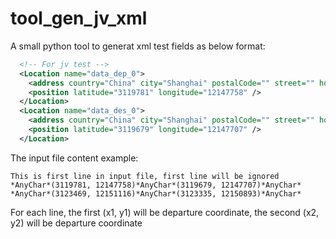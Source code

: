# tool_gen_jv_xml
A small python tool to generat xml test fields as below format:  
```xml
  <!-- For jv test -->
  <Location name="data_dep_0">
    <address country="China" city="Shanghai" postalCode="" street="" houseNumber="" crossing="" />
    <position latitude="3119781" longitude="12147758" />
  </Location>
  <Location name="data_des_0">
    <address country="China" city="Shanghai" postalCode="" street="" houseNumber="" crossing="" />
    <position latitude="3119679" longitude="12147707" />
  </Location>
```

The input file content example:  
```
This is first line in input file, first line will be ignored
*AnyChar*(3119781, 12147758)*AnyChar*(3119679, 12147707)*AnyChar*
*AnyChar*(3123469, 12151116)*AnyChar*(3123335, 12150893)*AnyChar*
```
For each line, the first (x1, y1) will be departure coordinate, the second (x2, y2) will be departure coordinate  

